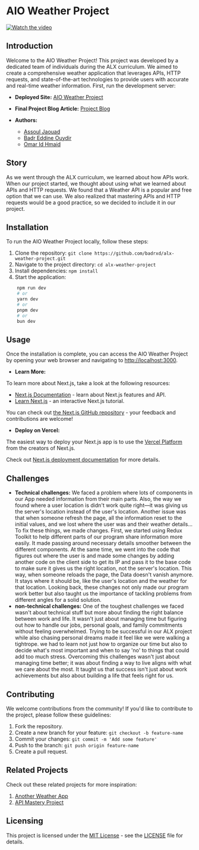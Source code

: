 # AIO Weather Project

[![Watch the video](https://img.youtube.com/vi/oZv8s3NvaRcM3ZAb/hqdefault.jpg)](https://www.youtube.com/embed/oZv8s3NvaRcM3ZA)


## Introduction

Welcome to the AIO Weather Project! This project was developed by a dedicated team of individuals during the ALX curriculum. We aimed to create a comprehensive weather application that leverages APIs, HTTP requests, and state-of-the-art technologies to provide users with accurate and real-time weather information.
First, run the development server:

- **Deployed Site:** [AIO Weather Project](https://alx-weather-project.vercel.app/)
- **Final Project Blog Article:** [Project Blog](#)

- **Authors:**
  - [Assoul Jaouad](#)
  - [Badr Eddine Ouydir](https://www.linkedin.com/in/badr-eddine-oyudir/)
  - [Omar Id Hmaid](https://www.linkedin.com/in/omar-id-hmaid/)

## Story

As we went through the ALX curriculum, we learned about how APIs 
work. When our project started, we thought about using what we 
learned about APIs and HTTP requests. We found that a Weather API 
is a popular and free option that we can use. We also realized that 
mastering APIs and HTTP requests would be a good practice, so we 
decided to include it in our project.

## Installation

To run the AIO Weather Project locally, follow these steps:

1. Clone the repository: `git clone https://github.com/badrxd/alx-weather-project.git`
2. Navigate to the project directory: `cd alx-weather-project`
3. Install dependencies: `npm install`
4. Start the application:

```bash
    npm run dev
    # or
    yarn dev
    # or
    pnpm dev
    # or
    bun dev
```
## Usage

Once the installation is complete, you can access the AIO Weather Project by opening your web browser and navigating to [http://localhost:3000](http://localhost:3000).


- **Learn More:**

To learn more about Next.js, take a look at the following resources:

- [Next.js Documentation](https://nextjs.org/docs) - learn about Next.js features and API.
- [Learn Next.js](https://nextjs.org/learn) - an interactive Next.js tutorial.

You can check out [the Next.js GitHub repository](https://github.com/vercel/next.js/) - your feedback and contributions are welcome!

- **Deploy on Vercel:**

The easiest way to deploy your Next.js app is to use the [Vercel Platform](https://vercel.com/new?utm_medium=default-template&filter=next.js&utm_source=create-next-app&utm_campaign=create-next-app-readme) from the creators of Next.js.

Check out [Next.js deployment documentation](https://nextjs.org/docs/deployment) for more details.

## Challenges

- **Technical challenges:**
We faced a problem where lots of components in our App needed information from their main parts. Also, the way we found where a user 
location is didn't work quite right—it was giving us the server's location instead of the user's location. Another issue was that when 
someone refresh the page, all the information reset to the initial values, and we lost where the user was and their weather details...
To fix these things, we made changes. First, we started using Redux Toolkit to help different parts of our program share information more 
easily. It made passing around necessary details smoother between the different components. At the same time, we went into the code that 
figures out where the user is and made some changes by adding another code on the client side to get its IP and pass it to the base code to 
make sure it gives us the right location, not the server's location.
This way, when someone reloads the page, the Data doesn't vanish anymore. It stays where it should be, like the user's location and the 
weather for that location. Looking back, these changes not only made our program work better but also taught us the importance of tackling 
problems from different angles for a solid solution.
- **non-technical challenges:**
One of the toughest challenges we faced wasn't about technical stuff but more about finding the right balance between work and life. It 
wasn't just about managing time but figuring out how to handle our jobs, personal goals, and family commitments without feeling 
overwhelmed.
Trying to be successful in our ALX project while also chasing personal dreams made it feel like we were walking a tightrope. we had to learn 
not just how to organize our time but also to decide what's most important and when to say 'no' to things that could add too much stress.
Overcoming this challenges wasn't just about managing time better; it was about finding a way to live aligns with what we care about the 
most. It taught us that success isn't just about work achievements but also about building a life that feels right for us.

## Contributing

We welcome contributions from the community! If you'd like to contribute to the project, please follow these guidelines:

1. Fork the repository.
2. Create a new branch for your feature: `git checkout -b feature-name`
3. Commit your changes: `git commit -m 'Add some feature'`
4. Push to the branch: `git push origin feature-name`
5. Create a pull request.

## Related Projects

Check out these related projects for more inspiration:

1. [Another Weather App](https://www.dehao.tech/weather/)
2. [API Mastery Project](https://api.weatherapi.com/)

## Licensing

This project is licensed under the [MIT License](LICENSE) - see the [LICENSE](LICENSE) file for details.

